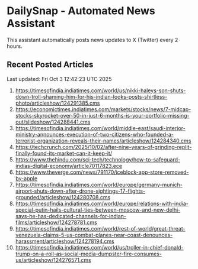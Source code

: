 # DailySnap - Automated News Assistant

This assistant automatically posts news updates to X (Twitter) every 2 hours.

## Recent Posted Articles

Last updated: Fri Oct  3 12:42:23 UTC 2025

1. https://timesofindia.indiatimes.com/world/us/nikki-haleys-son-shuts-down-troll-shaming-him-for-his-indian-looks-posts-shirtless-photo/articleshow/124291385.cms
2. https://economictimes.indiatimes.com/markets/stocks/news/7-midcap-stocks-skyrocket-over-50-in-just-6-months-is-your-portfolio-missing-out/slideshow/124288441.cms
3. https://timesofindia.indiatimes.com/world/middle-east/saudi-interior-ministry-announces-execution-of-two-citizens-who-founded-a-terrorist-organization-reveals-their-names/articleshow/124284340.cms
4. https://techcrunch.com/2025/10/02/after-nine-years-of-grinding-replit-finally-found-its-market-can-it-keep-it/
5. https://www.thehindu.com/sci-tech/technology/how-to-safeguard-indias-digital-economy/article70117823.ece
6. https://www.theverge.com/news/791170/iceblock-app-store-removed-by-apple
7. https://timesofindia.indiatimes.com/world/europe/germany-munich-airport-shuts-down-after-drone-sightings-17-flights-grounded/articleshow/124280708.cms
8. https://timesofindia.indiatimes.com/world/europe/relations-with-india-special-putin-hails-cultural-ties-between-moscow-and-new-delhi-says-he-has-dedicated-channels-for-indian-films/articleshow/124278781.cms
9. https://timesofindia.indiatimes.com/world/rest-of-world/great-threat-venezuela-claims-5-us-combat-planes-near-coast-denounces-harassment/articleshow/124278194.cms
10. https://timesofindia.indiatimes.com/world/us/troller-in-chief-donald-trump-on-a-roll-as-social-media-dumpster-fire-consumes-us/articleshow/124276571.cms
